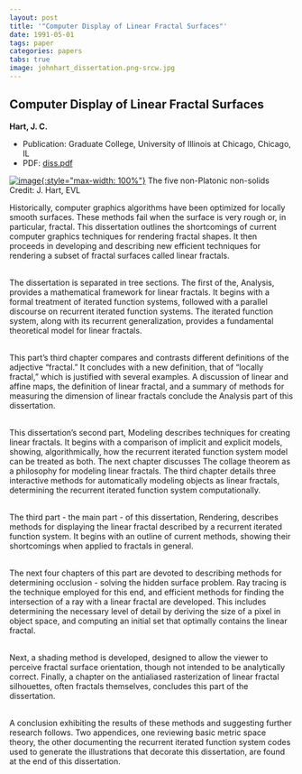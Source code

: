 ```yaml
---
layout: post
title: '"Computer Display of Linear Fractal Surfaces"'
date: 1991-05-01
tags: paper
categories: papers
tabs: true
image: johnhart_dissertation.png-srcw.jpg
---
```


## Computer Display of Linear Fractal Surfaces
**Hart, J. C.**
- Publication: Graduate College, University of Illinois at Chicago, Chicago, IL
- PDF: [diss.pdf](/documents/diss.pdf)


[![image](https://www.evl.uic.edu/output/originals/johnhart_dissertation.png-srcw.jpg){:style="max-width: 100%"}](https://www.evl.uic.edu/output/originals/johnhart_dissertation.png-srcw.jpg)
The five non-Platonic non-solids
Credit: J. Hart, EVL

Historically, computer graphics algorithms have been optimized for locally smooth surfaces. These methods fail when the surface is very rough or, in particular, fractal. This dissertation outlines the shortcomings of current computer graphics techniques for rendering fractal shapes. It then proceeds in developing and describing new efficient techniques for rendering a subset of fractal surfaces called linear fractals.<br><br>

The dissertation is separated in tree sections. The first of the, Analysis, provides a mathematical framework for linear fractals. It begins with a formal treatment of iterated function systems, followed with a parallel discourse on recurrent iterated function systems. The iterated function system, along with its recurrent generalization, provides a fundamental theoretical model for linear fractals.<br><br>

This part&rsquo;s third chapter compares and contrasts different definitions of the adjective &ldquo;fractal.&rdquo; It concludes with a new definition, that of &ldquo;locally fractal,&rdquo; which is justified with several examples. A discussion of linear and affine maps, the definition of linear fractal, and a summary of methods for measuring the dimension of linear fractals conclude the Analysis part of this dissertation.<br><br>

This dissertation&rsquo;s second part, Modeling describes techniques for creating linear fractals. It begins with a comparison of implicit and explicit models, showing, algorithmically, how the recurrent iterated function system model can be treated as both. The next chapter discusses The collage theorem as a philosophy for modeling linear fractals. The third chapter details three interactive methods for automatically modeling objects as linear fractals, determining the recurrent iterated function system computationally.<br><br>

The third part - the main part - of this dissertation, Rendering, describes methods for displaying the linear fractal described by a recurrent iterated function system. It begins with an outline of current methods, showing their shortcomings when applied to fractals in general.<br><br>

The next four chapters of this part are devoted to describing methods for determining occlusion - solving the hidden surface problem. Ray tracing is the technique employed for this end, and efficient methods for finding the intersection of a ray with a linear fractal are developed. This includes determining the necessary level of detail by deriving the size of a pixel in object space, and computing an initial set that   optimally contains the linear fractal.<br><br>

Next, a shading method is developed, designed to allow the viewer to perceive fractal surface orientation, though not intended to be analytically correct. Finally, a chapter on the antialiased rasterization of linear fractal silhouettes, often fractals themselves, concludes this part of the dissertation.<br><br>

A conclusion exhibiting the results of these methods and suggesting further research follows. Two appendices, one reviewing basic metric space theory, the other documenting the recurrent iterated function system codes used to generate the illustrations that decorate this dissertation, are found at the end of this dissertation.